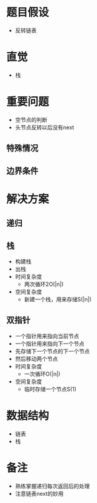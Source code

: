 # 题目假设
- 反转链表
# 直觉
- 栈
# 重要问题
- 空节点的判断
- 头节点反转以后没有next
## 特殊情况

## 边界条件

# 解决方案
## 递归
## 栈
- 构建栈
- 出栈
- 时间复杂度
    - 两次循环2O(|n|)
- 空间复杂度
    - 新建一个栈，用来存储S(|n|)
## 双指针
- 一个指针用来指向当前节点
- 一个指针用来指向下一个节点
- 先存储下一个节点的下一个节点
- 然后移动两个节点
- 时间复杂度
    - 一次循环O(|n|)
- 空间复杂度
    - 临时存储一个节点S(1)

# 数据结构
- 链表
- 栈
# 备注
- 熟练掌握递归每次返回后的处理
- 注意链表next的妙用



